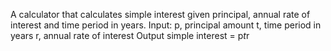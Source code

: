 A calculator that calculates simple interest given principal, annual rate of interest and time period in years.
Input:
   p, principal amount
   t, time period in years
   r, annual rate of interest
Output 
   simple interest = p*t*r
